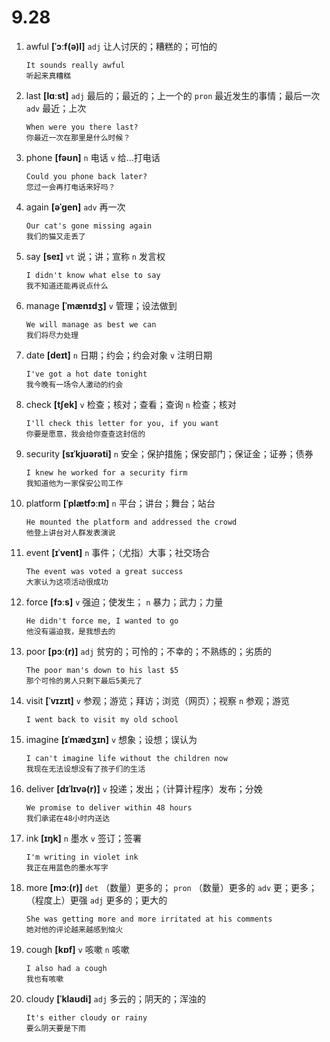 # 9.28

1. awful **[ˈɔːf(ə)l]** `adj` 让人讨厌的；糟糕的；可怕的

   ```
   It sounds really awful
   听起来真糟糕
   ```

2. last **[lɑːst]** `adj` 最后的；最近的；上一个的 `pron` 最近发生的事情；最后一次 `adv` 最近；上次

   ```
   When were you there last?
   你最近一次在那里是什么时候？
   ```

3. phone **[fəʊn]** `n` 电话 `v` 给...打电话

   ```
   Could you phone back later?
   您过一会再打电话来好吗？
   ```

4. again **[əˈɡen]** `adv` 再一次

   ```
   Our cat's gone missing again
   我们的猫又走丢了
   ```

5. say **[seɪ]** `vt` 说；讲；宣称 `n` 发言权

   ```
   I didn't know what else to say
   我不知道还能再说点什么
   ```

6. manage **[ˈmænɪdʒ]** `v` 管理；设法做到

   ```
   We will manage as best we can
   我们将尽力处理
   ```

7. date **[deɪt]** `n` 日期；约会；约会对象 `v` 注明日期

   ```
   I've got a hot date tonight
   我今晚有一场令人激动的约会
   ```

8. check **[tʃek]** `v` 检查；核对；查看；查询 `n` 检查；核对

   ```
   I'll check this letter for you, if you want
   你要是愿意，我会给你查查这封信的
   ```

9. security **[sɪˈkjʊərəti]** `n` 安全；保护措施；保安部门；保证金；证券；债券

   ```
   I knew he worked for a security firm
   我知道他为一家保安公司工作
   ```

10. platform **[ˈplætfɔːm]** `n` 平台；讲台；舞台；站台

    ```
    He mounted the platform and addressed the crowd
    他登上讲台对人群发表演说
    ```

11. event **[ɪˈvent]** `n` 事件；（尤指）大事；社交场合

    ```
    The event was voted a great success
    大家认为这项活动很成功
    ```

12. force **[fɔːs]** `v` 强迫；使发生； `n` 暴力；武力；力量

    ```
    He didn't force me, I wanted to go
    他没有逼迫我，是我想去的
    ```

13. poor **[pɔː(r)]** `adj` 贫穷的；可怜的；不幸的；不熟练的；劣质的

    ```
    The poor man's down to his last $5
    那个可怜的男人只剩下最后5美元了
    ```

14. visit **[ˈvɪzɪt]** `v` 参观；游览；拜访；浏览（网页）；视察 `n` 参观；游览

    ```
    I went back to visit my old school
    ```

15. imagine **[ɪˈmædʒɪn]** `v` 想象；设想；误认为

    ```
    I can't imagine life without the children now
    我现在无法设想没有了孩子们的生活
    ```

16. deliver **[dɪˈlɪvə(r)]** `v` 投递；发出；（计算计程序）发布；分娩

    ```
    We promise to deliver within 48 hours
    我们承诺在48小时内送达
    ```

17. ink **[ɪŋk]** `n` 墨水 `v` 签订；签署

    ```
    I'm writing in violet ink
    我正在用蓝色的墨水写字
    ```

18. more **[mɔː(r)]** `det` （数量）更多的； `pron` （数量）更多的 `adv` 更；更多；（程度上）更强 `adj` 更多的；更大的

    ```
    She was getting more and more irritated at his comments
    她对他的评论越来越感到恼火
    ```

19. cough **[kɒf]** `v` 咳嗽 `n` 咳嗽

    ```
    I also had a cough
    我也有咳嗽
    ```

20. cloudy **[ˈklaʊdi]** `adj` 多云的；阴天的；浑浊的

    ```
    It's either cloudy or rainy
    要么阴天要是下雨
    ```
